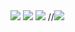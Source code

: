 
<img src="https://img.shields.io/badge/Android-3DDC84?style=flat-square&logo=Android&logoColor=white"/>     
<img src="https://img.shields.io/badge/Adobe Photoshop-31A8FF?style=flat-square&logo=Adobe Photoshop&logoColor=white"/>
<img src="https://img.shields.io/badge/Python-3776AB?style=flat-square&logo=Python&logoColor=white"/>
//<a href="https://velog.io/@colorful-stars" target="_blank"><img src="https://img.shields.io/badge/Velog-20c997?style=flat-square&logo=Vimeo&logoColor=white"/></a>
